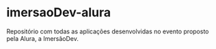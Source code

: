 # imersaoDev-alura
 Repositório com todas as aplicações desenvolvidas no evento proposto pela Alura, a ImersãoDev.
